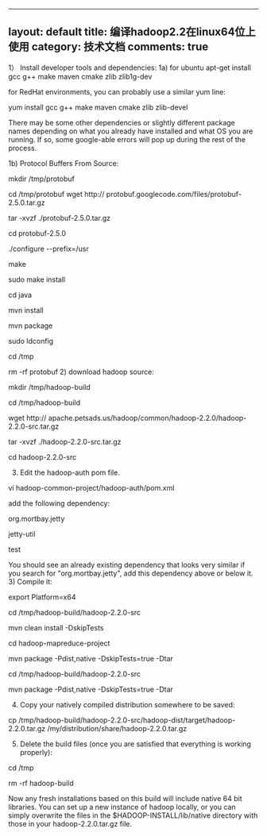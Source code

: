 ---
layout: default
title: 编译hadoop2.2在linux64位上使用
category: 技术文档
comments: true
----


1） Install developer tools and dependencies:
 1a) for ubuntu
apt-get install gcc g++ make maven cmake zlib zlib1g-dev

for RedHat environments, you can probably use a similar yum line:

yum install gcc g++ make maven cmake zlib zlib-devel

There may be some other dependencies or slightly different package names depending on what you already have installed and what OS you are running. If so, some google-able errors will pop up during the rest of the process.

1b) Protocol Buffers From Source:

mkdir /tmp/protobuf

cd /tmp/protobuf
wget http:// protobuf.googlecode.com/files/protobuf-2.5.0.tar.gz

tar -xvzf ./protobuf-2.5.0.tar.gz

cd protobuf-2.5.0

./configure --prefix=/usr

make

sudo make install

cd java

mvn install

mvn package

sudo ldconfig

cd /tmp

rm -rf protobuf
2) download hadoop source:

mkdir /tmp/hadoop-build

cd /tmp/hadoop-build

wget http:// apache.petsads.us/hadoop/common/hadoop-2.2.0/hadoop-2.2.0-src.tar.gz

tar -xvzf ./hadoop-2.2.0-src.tar.gz

cd hadoop-2.2.0-src

3) Edit the hadoop-auth pom file.

vi hadoop-common-project/hadoop-auth/pom.xml

add the following dependency:

<dependency>

   <groupId>org.mortbay.jetty</groupId>

  <artifactId>jetty-util</artifactId>

  <scope>test</scope>

</dependency>

You should see an already existing dependency that looks very similar if you search for "org.mortbay.jetty", add this dependency above or below it.
3) Compile it:

export Platform=x64

cd /tmp/hadoop-build/hadoop-2.2.0-src

mvn clean install -DskipTests

cd hadoop-mapreduce-project

mvn package -Pdist,native -DskipTests=true -Dtar

cd /tmp/hadoop-build/hadoop-2.2.0-src

mvn package -Pdist,native -DskipTests=true -Dtar

4) Copy your natively compiled distribution somewhere to be saved:

cp /tmp/hadoop-build/hadoop-2.2.0-src/hadoop-dist/target/hadoop-2.2.0.tar.gz /my/distribution/share/hadoop-2.2.0.tar.gz

5) Delete the build files (once you are satisfied that everything is working properly):

cd /tmp

rm -rf hadoop-build

Now any fresh installations based on this build will include native 64 bit libraries. You can set up a new instance of hadoop locally, or you can simply overwrite the files in the $HADOOP-INSTALL/lib/native directory with those in your hadoop-2.2.0.tar.gz file.